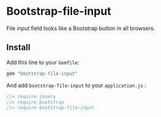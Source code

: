 # Bootstrap-file-input

File input field looks like a Bootstrap button in all browsers.

## Install

Add this line to your `Gemfile`:

```rb
gem "bootstrap-file-input"
```

And add `bootstrap-file-input` to your `application.js` :

```js
//= require jquery
//= require bootstrap
//= require bootstrap-file-input
```
